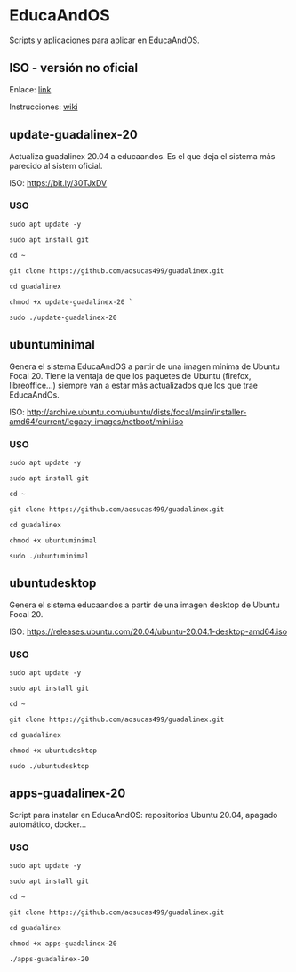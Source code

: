 # EducaAndOS
Scripts y aplicaciones para aplicar en EducaAndOS.

## ISO - versión no oficial 

Enlace: [link](https://bit.ly/2WZXspB)

Instrucciones: [wiki](https://github.com/aosucas499/guadalinex/wiki/Instrucciones)

## update-guadalinex-20

Actualiza guadalinex 20.04 a educaandos. Es el que deja el sistema más parecido al sistem oficial.

ISO: https://bit.ly/30TJxDV

  ### USO
  
    sudo apt update -y

    sudo apt install git

    cd ~ 

    git clone https://github.com/aosucas499/guadalinex.git

    cd guadalinex
    
    chmod +x update-guadalinex-20 `

    sudo ./update-guadalinex-20


## ubuntuminimal

Genera el sistema EducaAndOS a partir de una imagen mínima de Ubuntu Focal 20. Tiene la ventaja de que los paquetes de Ubuntu (firefox, libreoffice...) siempre van a estar más actualizados que los que trae EducaAndOs.

ISO: http://archive.ubuntu.com/ubuntu/dists/focal/main/installer-amd64/current/legacy-images/netboot/mini.iso

   ### USO
   
    sudo apt update -y

    sudo apt install git

    cd ~ 

    git clone https://github.com/aosucas499/guadalinex.git

    cd guadalinex
    
    chmod +x ubuntuminimal

    sudo ./ubuntuminimal


## ubuntudesktop

Genera el sistema educaandos a partir de una imagen desktop de Ubuntu Focal 20.

ISO: https://releases.ubuntu.com/20.04/ubuntu-20.04.1-desktop-amd64.iso

   ### USO
   
    sudo apt update -y

    sudo apt install git

    cd ~ 

    git clone https://github.com/aosucas499/guadalinex.git

    cd guadalinex
    
    chmod +x ubuntudesktop

    sudo ./ubuntudesktop


## apps-guadalinex-20

Script para instalar en EducaAndOS: repositorios Ubuntu 20.04, apagado automático, docker...

  ### USO
  
    sudo apt update -y

    sudo apt install git

    cd ~ 

    git clone https://github.com/aosucas499/guadalinex.git

    cd guadalinex
    
    chmod +x apps-guadalinex-20

    ./apps-guadalinex-20
